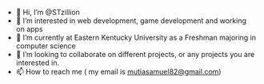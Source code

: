 - 👋 Hi, I’m @STzillion
- 👀 I’m interested in web development, game development and working on apps
- 🌱 I’m currently at Eastern Kentucky University as a Freshman majoring in computer science
- 💞️ I’m looking to collaborate on different projects, or any projects you are interested in.
- 📫 How to reach me ( my email is mutiasamuel82@gmail.com)

<!---
STzillion/STzillion is a ✨ special ✨ repository because its `README.md` (this file) appears on your GitHub profile.
You can click the Preview link to take a look at your changes.
--->

